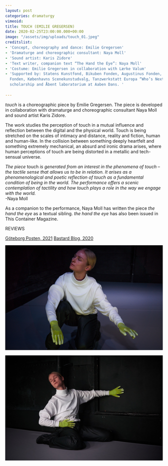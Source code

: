 ```yaml
---
layout: post
categories: dramaturgy
vimeoid: 
title: TOUCH (EMILIE GREGERSEN)
date: 2020-02-25T23:00:00.000+00:00
image: "/assets/img/uploads/touch_01.jpeg"
creditslist:
- 'Concept, choreography and dance: Emilie Gregersen'
- 'Dramaturge and choreographic consultant: Naya Moll'
- 'Sound artist: Karis Zidore'
- 'Text writer, companion text “The Hand the Eye”: Naya Moll'
- 'Costume: Emilie Gregersen in collaboration with Lærke Valum'
- 'Supported by: Statens Kunstfond, Bikuben Fonden, Augustinus Fonden, William Demant
  Fonden, Københavns Scenekunstudvalg, Tanzwerkstatt Europa “Who’s Next? – Open Stage”
  scholarship and Åbent laboratorium at Aaben Dans. '

---
```

_touch_ is a choreographic piece by Emilie Gregersen. The piece is developed in collaboration with dramaturge and choreographic consultant Naya Moll and sound artist Karis Zidore.

The work studies the perception of touch in a mutual influence and reflection between the digital and the physical world. Touch is being stretched on the scales of intimacy and distance, reality and fiction, human and human-like. In the collision between something deeply heartfelt and something extremely mechanical, an absurd and ironic drama arises, where human perceptions of touch are being distorted in a metallic and tech-sensual universe.

_The piece_ touch _is generated from an interest in the phenomena of touch – the tactile sense that allows us to be in relation. It arises as a phenomenological and poetic reflection of touch as a fundamental condition of being in the world. The performance offers a scenic contemplation of tactility and how touch plays a role in the way we engage with the world._ <br>-Naya Moll

As a companion to the performance, Naya Moll has written the piece _the hand the eye_ as a textual sibling. _the hand the eye_ has also been issued in This Container Magazine.

<p class="center">REVIEWS </p>

[Göteborg Posten, 2021](https://drive.google.com/file/d/1JkfFMkQGZ2_d9Y86gzCb5JVjGEt1UfB_/view?usp=sharing)
[Bastard Blog, 2020](https://drive.google.com/file/d/1e0eXpPF-LgXWqIWxmPWU_WL8FRF6NDFW/view?usp=sharing)

![](/assets/img/uploads/touch_05.jpeg)

![](/assets/img/uploads/touch_02.jpeg)